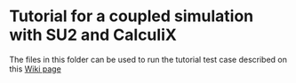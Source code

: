 # Tutorial for a coupled simulation with SU2 and CalculiX

The files in this folder can be used to run the tutorial test case described on this [Wiki page](https://github.com/precice/precice/wiki/FSI-tutorial)
